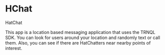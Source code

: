 # HChat

HatChat

This app is a location based messaging application that uses the TRNQL SDK. You can look for users around your
location and randomly text or call them. Also, you can see if there are HatChatters near nearby points of interest.
